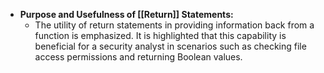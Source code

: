 - **Purpose and Usefulness of [[Return]] Statements:**
	- The utility of return statements in providing information back from a function is emphasized. It is highlighted that this capability is beneficial for a security analyst in scenarios such as checking file access permissions and returning Boolean values.